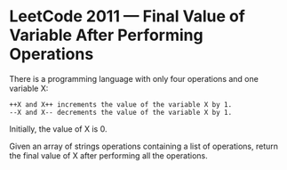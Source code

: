 # LeetCode 2011 — Final Value of Variable After Performing Operations

There is a programming language with only four operations and one variable X:

    ++X and X++ increments the value of the variable X by 1.
    --X and X-- decrements the value of the variable X by 1.

Initially, the value of X is 0.

Given an array of strings operations containing a list of operations, return the final value of X after performing all the operations.